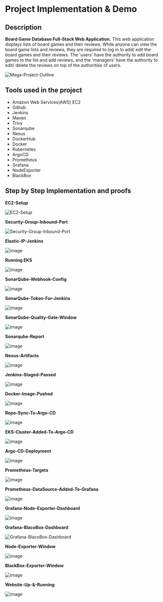 # Project Implementation & Demo

## Description

**Board Game Database Full-Stack Web Application.**
This web application displays lists of board games and their reviews. While anyone can view the board game lists and reviews, they are required to log in to add/ edit the board games and their reviews. The 'users' have the authority to add board games to the list and add reviews, and the 'managers' have the authority to edit/ delete the reviews on top of the authorities of users.  

![Mega-Project-Outline](https://github.com/user-attachments/assets/1ce9d757-5f7e-467a-905a-e35c3a216606)


## Tools used in the project

- Amazon Web Services(AWS) EC2
- Github
- Jenkins
- Maven
- Trivy
- Sonarqube
- Nexus
- DockerHub
- Docker
- Kubernetes
- ArgoCD
- Prometheus
- Grafana
- NodeExporter
- BlackBox
  
## Step by Step Implementation and proofs


**EC2-Setup**

![EC2-Setup](https://github.com/user-attachments/assets/717234a9-a313-45c4-bb15-294ab4e417b9)

**Security-Group-Inbound-Port**

![Security-Group-Inbound-Port](https://github.com/user-attachments/assets/c4668dce-4a5e-4c67-89d9-cf0f8b6f768d)

**Elastic-IP-Jenkins**

![image](https://github.com/user-attachments/assets/ac96d043-585b-4601-b8a3-280818b76c58)

**Running EKS**

![image](https://github.com/user-attachments/assets/4ea263f7-1f58-4717-9098-756492951c26)


**SonarQube-Webhook-Config**

![image](https://github.com/user-attachments/assets/28533ef8-987f-40ca-9c1d-8d3dec034ef8)

**SonarQube-Token-For-Jenkins**

![image](https://github.com/user-attachments/assets/8b5580f9-9ddf-4fbb-88c4-8b275497627c)

**SonarQube-Quality-Gate-Window**

![image](https://github.com/user-attachments/assets/97e12d56-e4ee-4c7e-b4f3-55a1d7528f39)

**Sonarqube-Report**

![image](https://github.com/user-attachments/assets/253eec20-76e0-41ca-b253-06ca26da984b)


**Nexus-Artifacts**

![image](https://github.com/user-attachments/assets/28a7556a-e512-4e69-bc5d-4d12e0527ae9)


**Jenkins-Staged-Passed**

![image](https://github.com/user-attachments/assets/9b5e5fde-f38f-4cb0-9339-b1459a27d2cb)


**Docker-Image-Pushed**

![image](https://github.com/user-attachments/assets/160f7ed9-63c2-411e-ad54-07c5794633a9)


**Repo-Sync-To-Argo-CD**

![image](https://github.com/user-attachments/assets/b564f72e-3bf0-457c-9259-be5ecb81beb7)

**EKS-Cluster-Added-To-Argo-CD**

![image](https://github.com/user-attachments/assets/bdb8a994-d8f6-4851-973d-71c35b66fde3)

**Argo-CD-Deployment**

![image](https://github.com/user-attachments/assets/73219634-e120-452d-8ac7-a1739223c282)


**Prometheus-Targets**

![image](https://github.com/user-attachments/assets/d174ca47-0ad7-40c7-b74f-33e608241d10)

**Prometheus-DataSource-Added-To-Grafana**

![image](https://github.com/user-attachments/assets/4623605c-c4c4-476c-8a49-00ef5db7f85c)


**Grafana-Node-Exporter-Dashboard**

![image](https://github.com/user-attachments/assets/8b5ca9b9-e497-44bc-8307-c621ca254849)

**Grafana-BlacoBox-Dashboard**

![Grafana-BlacoBox-Dashboard](https://github.com/user-attachments/assets/a1478dcd-c159-48c8-9243-374935920a54)


**Node-Exporter-Window**

![image](https://github.com/user-attachments/assets/51b06960-cc3c-4a7f-8ca4-5ec87c299771)

**BlackBox-Exporter-Window**

![image](https://github.com/user-attachments/assets/f96968de-f993-47f6-8d69-280cbeebcdfb)


**Website-Up-&-Running**

![image](https://github.com/user-attachments/assets/a92ea8cf-d977-498e-8c2f-a70a92509a43)







